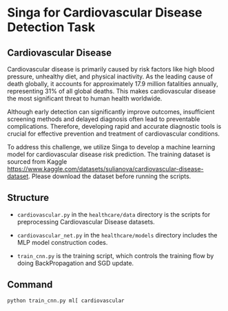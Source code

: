 <!--
    Licensed to the Apache Software Foundation (ASF) under one
    or more contributor license agreements.  See the NOTICE file
    distributed with this work for additional information
    regarding copyright ownership.  The ASF licenses this file
    to you under the Apache License, Version 2.0 (the
    "License"); you may not use this file except in compliance
    with the License.  You may obtain a copy of the License at

      http://www.apache.org/licenses/LICENSE-2.0

    Unless required by applicable law or agreed to in writing,
    software distributed under the License is distributed on an
    "AS IS" BASIS, WITHOUT WARRANTIES OR CONDITIONS OF ANY
    KIND, either express or implied.  See the License for the
    specific language governing permissions and limitations
    under the License.
-->

# Singa for Cardiovascular Disease Detection Task

## Cardiovascular Disease

Cardiovascular disease is primarily caused by risk factors like high blood pressure, unhealthy diet, and physical inactivity. As the leading cause of death globally, it accounts for approximately 17.9 million fatalities annually, representing 31% of all global deaths. This makes cardiovascular disease the most significant threat to human health worldwide.

Although early detection can significantly improve outcomes, insufficient screening methods and delayed diagnosis often lead to preventable complications. Therefore, developing rapid and accurate diagnostic tools is crucial for effective prevention and treatment of cardiovascular conditions.

To address this challenge, we utilize Singa to develop a machine learning model for cardiovascular disease risk prediction. The training dataset is sourced from Kaggle https://www.kaggle.com/datasets/sulianova/cardiovascular-disease-dataset. Please download the dataset before running the scripts.

## Structure

* `cardiovascular.py` in the `healthcare/data` directory is the scripts for preprocessing Cardiovascular Disease datasets.

* `cardiovascular_net.py` in the `healthcare/models` directory includes the MLP model construction codes.

* `train_cnn.py` is the training script, which controls the training flow by
  doing BackPropagation and SGD update.

## Command
```bash
python train_cnn.py ml[ cardiovascular
```
